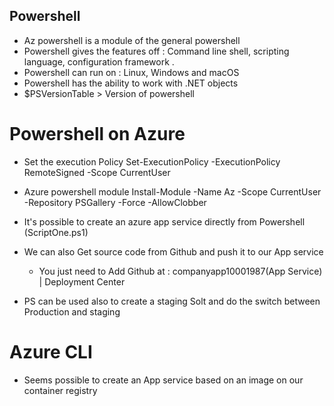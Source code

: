 ## Powershell

- Az powershell is a module of the general powershell 
- Powershell gives the features off : Command line shell, scripting language, configuration framework .
- Powershell can run on : Linux, Windows and macOS
- Powershell has the ability to work with .NET objects
- $PSVersionTable > Version of powershell

# Powershell on Azure

- Set the execution Policy
  Set-ExecutionPolicy -ExecutionPolicy RemoteSigned -Scope CurrentUser

- Azure powershell module
  Install-Module -Name Az -Scope CurrentUser -Repository PSGallery -Force -AllowClobber

- It's possible to create an azure app service directly from Powershell (ScriptOne.ps1)
  
- We can also Get source code from Github and push it to our App service
  - You just need to Add Github at : companyapp10001987(App Service) | Deployment Center
  
- PS can be used also to create a staging Solt and do the switch between Production and staging


# Azure CLI

- Seems possible to create an App service based on an image on our container registry